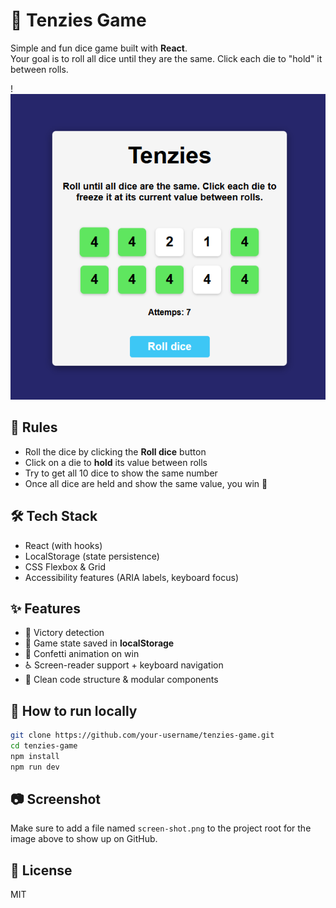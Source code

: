 # 🎲 Tenzies Game

Simple and fun dice game built with **React**.  
Your goal is to roll all dice until they are the same. Click each die to "hold" it between rolls.

!![Screenshot of the game](./screen-shot.png)

## 🧠 Rules

- Roll the dice by clicking the **Roll dice** button
- Click on a die to **hold** its value between rolls
- Try to get all 10 dice to show the same number
- Once all dice are held and show the same value, you win 🎉

## 🛠️ Tech Stack

- React (with hooks)
- LocalStorage (state persistence)
- CSS Flexbox & Grid
- Accessibility features (ARIA labels, keyboard focus)

## ✨ Features

- 🎯 Victory detection
- 🧠 Game state saved in **localStorage**
- 🎉 Confetti animation on win
- ♿ Screen-reader support + keyboard navigation
- 🧪 Clean code structure & modular components

## 🚀 How to run locally

```bash
git clone https://github.com/your-username/tenzies-game.git
cd tenzies-game
npm install
npm run dev
```

## 📷 Screenshot

Make sure to add a file named `screen-shot.png` to the project root for the image above to show up on GitHub.

## 📄 License

MIT
